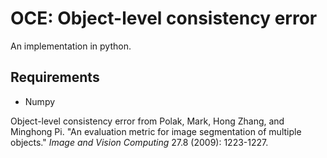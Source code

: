 # OCE: Object-level consistency error
An implementation in python.
## Requirements
- Numpy

Object-level consistency error from Polak, Mark, Hong Zhang, and Minghong Pi. "An evaluation metric for image segmentation of multiple objects." *Image and Vision Computing* 27.8 (2009): 1223-1227.

